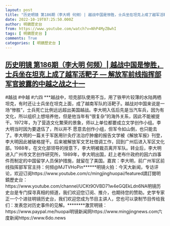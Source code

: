 ```yaml
---
layout: post
title: "历史明镜 第186期（李大明 何频）| 越战中国是惨胜，士兵坐在坦克上成了越军活靶子 — 解放军前线指挥部军官披露的中越之战之十一"
date: 2022-10-19T07:25:50.000Z
author: 明鏡歷史台
from: https://www.youtube.com/watch?v=NhP4MyZBwhI
tags: [ 明鏡歷史台 ]
comments: True
categories: [ 明鏡歷史台 ]
---
```

<!--1666164350000-->
[历史明镜 第186期（李大明 何频）| 越战中国是惨胜，士兵坐在坦克上成了越军活靶子 — 解放军前线指挥部军官披露的中越之战之十一](https://www.youtube.com/watch?v=NhP4MyZBwhI)
------

<div>
#越战 #中越 #六四 ***越战中，坦克部队使用不当，用了铁甲片较薄的水陆两栖坦克，有时还让士兵坐在坦克上面，成了越南军队的活靶子。越战对中国来说是一场“惨胜”，士兵死亡比例远远超出美国越战。李大明入伍后先是当汽车兵，因为有文化，所以组织上想培养他，但是他当年有“很复杂”的海外关系，因此不能被提干。1972年，为了营造文化繁荣的景象，师以上单位都要成立文学创作小组。李大明当时因为要退伍了，所以并不 愿意去创作小组，但军令如山倒，也只能去了。李大明的一篇关于军医用针灸疗法治疗肿瘤的报告文学被《解放军报》刊登，李大明因此被破格提干。后来被解放军文艺社借调工作，回到广州后进入军区文化部。1988年，在文化部领导的授意下，李大明被裁员离开军队。转业后，李大明进入广州市文艺创作研究所，1989年，李大明出国，赶上老布什政府的因六四事件而制定的中国留学人员保护措施，就留在了美国。嘉宾：李大明，前广州军区前线指挥部军官主持：何频@MJTVHoPin******明镜火拍：今天大新闻，专访评论，欢迎订阅https://www.youtube.com/c/mingjinghuopai/featured請訂閱明鏡歷史台：https://www.youtube.com/channel/UCKt9OVBD71w4eGQEkLdn6NA明镜历史台是专门探寻真相的频道，我们欢迎您订阅、推介，也期待您的赞助。史学专家正一个个进驻明镜历史台，我们欢迎您成为节目主讲人，您也可以录制节目传给我们：发表您对历史事件的见解。********激赏明镜：https://www.paypal.me/huopai明镜新闻网https://www.mingjingnews.com六度新闻https://www.6do.news
</div>
